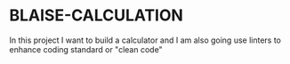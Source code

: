 # BLAISE-CALCULATION
In this project I want to build a calculator and I am also going use linters to enhance coding standard or "clean code"
